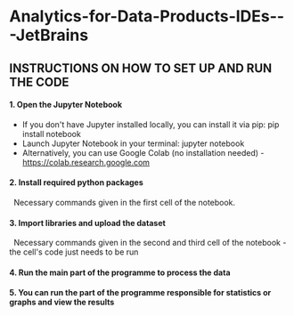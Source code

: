 # Analytics-for-Data-Products-IDEs---JetBrains

## INSTRUCTIONS ON HOW TO SET UP AND RUN THE CODE



#### 1\. Open the Jupyter Notebook

* If you don't have Jupyter installed locally, you can install it via pip: pip install notebook
* Launch Jupyter Notebook in your terminal: jupyter notebook
* Alternatively, you can use Google Colab (no installation needed) - https://colab.research.google.com



#### 2\. Install required python packages

&nbsp;	Necessary commands given in the first cell of the notebook.



#### 3\. Import libraries and upload the dataset

&nbsp;	Necessary commands given in the second and third cell of the notebook - the cell's code just needs to be run



#### 4\. Run the main part of the programme to process the data



#### 5\. You can run the part of the programme responsible for statistics or graphs and view the results


